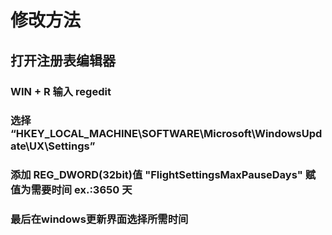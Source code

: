 # 修改方法 #

## 打开注册表编辑器 ##    
### WIN + R 输入 regedit ###    
### 选择 “HKEY_LOCAL_MACHINE\SOFTWARE\Microsoft\WindowsUpdate\UX\Settings”  ###  
### 添加 REG_DWORD(32bit)值 "FlightSettingsMaxPauseDays" 赋值为需要时间 ex.:3650 天 ###    
### 最后在windows更新界面选择所需时间 ###
 
